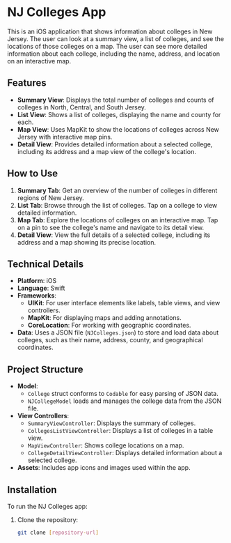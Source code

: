 # NJ Colleges App

This is an iOS application that shows information about colleges in New Jersey. The user can look at a summary view, a list of colleges, and see the locations of those colleges on a map. The user can see more detailed information about each college, including the name, address, and location on an interactive map. 

## Features

- **Summary View**: Displays the total number of colleges and counts of colleges in North, Central, and South Jersey.
- **List View**: Shows a list of colleges, displaying the name and county for each.
- **Map View**: Uses MapKit to show the locations of colleges across New Jersey with interactive map pins.
- **Detail View**: Provides detailed information about a selected college, including its address and a map view of the college's location.

## How to Use

1. **Summary Tab**: Get an overview of the number of colleges in different regions of New Jersey.
2. **List Tab**: Browse through the list of colleges. Tap on a college to view detailed information.
3. **Map Tab**: Explore the locations of colleges on an interactive map. Tap on a pin to see the college's name and navigate to its detail view.
4. **Detail View**: View the full details of a selected college, including its address and a map showing its precise location.

## Technical Details

- **Platform**: iOS
- **Language**: Swift
- **Frameworks**:
  - **UIKit**: For user interface elements like labels, table views, and view controllers.
  - **MapKit**: For displaying maps and adding annotations.
  - **CoreLocation**: For working with geographic coordinates.
- **Data**: Uses a JSON file (`NJColleges.json`) to store and load data about colleges, such as their name, address, county, and geographical coordinates.

## Project Structure

- **Model**: 
  - `College` struct conforms to `Codable` for easy parsing of JSON data.
  - `NJCollegeModel` loads and manages the college data from the JSON file.
- **View Controllers**:
  - `SummaryViewController`: Displays the summary of colleges.
  - `CollegesListViewController`: Displays a list of colleges in a table view.
  - `MapViewController`: Shows college locations on a map.
  - `CollegeDetailViewController`: Displays detailed information about a selected college.
- **Assets**: Includes app icons and images used within the app.

## Installation

To run the NJ Colleges app:

1. Clone the repository:
   ```bash
   git clone [repository-url]
